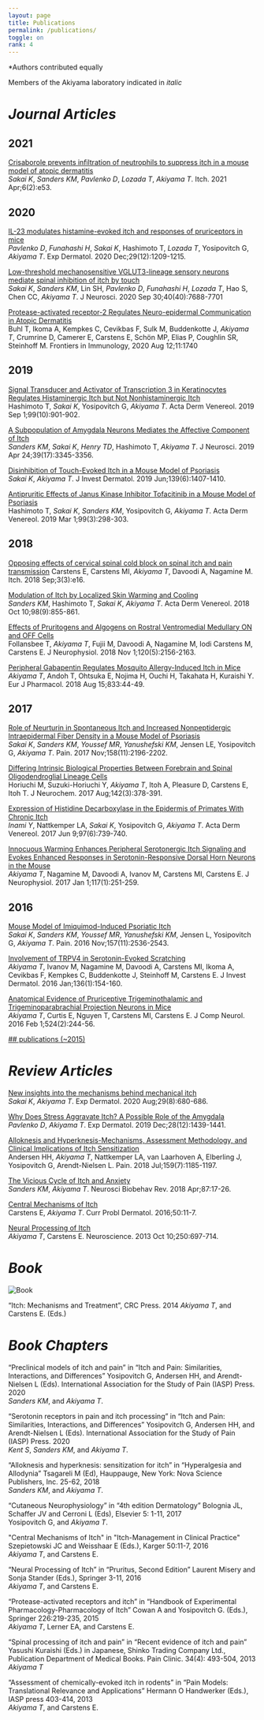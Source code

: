 ```yaml
---
layout: page
title: Publications
permalink: /publications/
toggle: on
rank: 4
---
```

\*Authors contributed equally<br>

Members of the Akiyama laboratory indicated in _italic_  

# _Journal Articles_    

## 2021
[Crisaborole prevents infiltration of neutrophils to suppress itch in a mouse model of atopic dermatitis](https://journals.lww.com/itch/Fulltext/2021/04010/Crisaborole_prevents_infiltration_of_neutrophils.5.aspx)  
_Sakai K_, _Sanders KM_, _Pavlenko D_, _Lozada T_, _Akiyama T_.
Itch. 2021 Apr;6(2):e53.

## 2020
[IL-23 modulates histamine-evoked itch and responses of pruriceptors in mice](https://pubmed.ncbi.nlm.nih.gov/33010057/)  
_Pavlenko D_, _Funahashi H_, _Sakai K_, Hashimoto T, _Lozada T_, Yosipovitch G, _Akiyama T_.
Exp Dermatol. 2020 Dec;29(12):1209-1215.

[Low-threshold mechanosensitive VGLUT3-lineage sensory neurons mediate spinal inhibition of itch by touch](https://pubmed.ncbi.nlm.nih.gov/32895292/)  
_Sakai K_, _Sanders KM_, Lin SH, _Pavlenko D_, _Funahashi H_, _Lozada T_, Hao S, Chen CC, _Akiyama T_.
J Neurosci. 2020 Sep 30;40(40):7688-7701

[Protease-activated receptor-2 Regulates Neuro-epidermal Communication in Atopic Dermatitis](https://pubmed.ncbi.nlm.nih.gov/32903402/)  
Buhl T, Ikoma A, Kempkes C, Cevikbas F, Sulk M, Buddenkotte J, _Akiyama T_, Crumrine D, Camerer E, Carstens E, Schön MP, Elias P, Coughlin SR, Steinhoff M. Frontiers in Immunology, 2020 Aug 12;11:1740 

## 2019
[Signal Transducer and Activator of Transcription 3 in Keratinocytes Regulates Histaminergic Itch but Not Nonhistaminergic Itch](https://pubmed.ncbi.nlm.nih.gov/31141156/?from_term=akiyama+itch&from_sort=date&from_pos=1)   
Hashimoto T, _Sakai K_, Yosipovitch G, _Akiyama T_. Acta Derm Venereol. 2019 Sep 1;99(10):901-902. 

[A Subpopulation of Amygdala Neurons Mediates the Affective Component of Itch](https://pubmed.ncbi.nlm.nih.gov/30819800/?from_term=akiyama+itch&from_sort=date&from_pos=3)    
_Sanders KM_, _Sakai K_, _Henry TD_, Hashimoto T, _Akiyama T_.
J Neurosci. 2019 Apr 24;39(17):3345-3356. 

[Disinhibition of Touch-Evoked Itch in a Mouse Model of Psoriasis](https://pubmed.ncbi.nlm.nih.gov/30571971/?from_term=akiyama+itch&from_sort=date&from_pos=4)    
_Sakai K_, _Akiyama T_.
J Invest Dermatol. 2019 Jun;139(6):1407-1410. 

[Antipruritic Effects of Janus Kinase Inhibitor Tofacitinib in a Mouse Model of Psoriasis](https://pubmed.ncbi.nlm.nih.gov/30460374/?from_term=akiyama+itch&from_sort=date&from_pos=5)   
Hashimoto T, _Sakai K_, _Sanders KM_, Yosipovitch G, _Akiyama T_.
Acta Derm Venereol. 2019 Mar 1;99(3):298-303.

## 2018
[Opposing effects of cervical spinal cold block on spinal itch and pain transmission](https://pubmed.ncbi.nlm.nih.gov/34136640/) 
Carstens E, Carstens MI, _Akiyama T_, Davoodi A, Nagamine M.
Itch. 2018 Sep;3(3):e16. 

[Modulation of Itch by Localized Skin Warming and Cooling](https://pubmed.ncbi.nlm.nih.gov/29972224/?from_term=akiyama+itch&from_sort=date&from_pos=7)<br>
_Sanders KM_, Hashimoto T, _Sakai K_, _Akiyama T_.
Acta Derm Venereol. 2018 Oct 10;98(9):855-861. 

[Effects of Pruritogens and Algogens on Rostral Ventromedial Medullary ON and OFF Cells](https://pubmed.ncbi.nlm.nih.gov/29947594/?from_term=akiyama+itch&from_sort=date&from_pos=8)
<br>
Follansbee T, _Akiyama T_, Fujii M, Davoodi A, Nagamine M, Iodi Carstens M, Carstens E.
J Neurophysiol. 2018 Nov 1;120(5):2156-2163.

[Peripheral Gabapentin Regulates Mosquito Allergy-Induced Itch in Mice](https://pubmed.ncbi.nlm.nih.gov/29842875/?from_term=akiyama+itch&from_sort=date&from_pos=9)
<br>
_Akiyama T_, Andoh T, Ohtsuka E, Nojima H, Ouchi H, Takahata H, Kuraishi Y.
Eur J Pharmacol. 2018 Aug 15;833:44-49.

## 2017

[Role of Neurturin in Spontaneous Itch and Increased Nonpeptidergic Intraepidermal Fiber Density in a Mouse Model of Psoriasis](https://pubmed.ncbi.nlm.nih.gov/28825602/?from_term=akiyama+itch&from_sort=date&from_page=2&from_pos=2)<br>
_Sakai K_, _Sanders KM_, _Youssef MR_, _Yanushefski KM_, Jensen LE, Yosipovitch G, _Akiyama T_.
Pain. 2017 Nov;158(11):2196-2202.

[Differing Intrinsic Biological Properties Between Forebrain and Spinal Oligodendroglial Lineage Cells](https://pubmed.ncbi.nlm.nih.gov/28512742/?from_term=akiyama+itch&from_sort=date&from_page=2&from_pos=4)
<br>
Horiuchi M, Suzuki-Horiuchi Y, _Akiyama T_, Itoh A, Pleasure D, Carstens E, Itoh T.
J Neurochem. 2017 Aug;142(3):378-391.

[Expression of Histidine Decarboxylase in the Epidermis of Primates With Chronic Itch](https://pubmed.ncbi.nlm.nih.gov/27805719/?from_term=akiyama+itch&from_sort=date&from_page=2&from_pos=7)
<br>
_Inami Y_, Nattkemper LA, _Sakai K_, Yosipovitch G, _Akiyama T_.
Acta Derm Venereol. 2017 Jun 9;97(6):739-740.

[Innocuous Warming Enhances Peripheral Serotonergic Itch Signaling and Evokes Enhanced Responses in Serotonin-Responsive Dorsal Horn Neurons in the Mouse](https://pubmed.ncbi.nlm.nih.gov/27784810/?from_term=akiyama+itch&from_sort=date&from_page=2&from_pos=8)
<br>
_Akiyama T_, Nagamine M, Davoodi A, Ivanov M, Carstens MI, Carstens E.
J Neurophysiol. 2017 Jan 1;117(1):251-259.

## 2016

[Mouse Model of Imiquimod-Induced Psoriatic Itch](https://pubmed.ncbi.nlm.nih.gov/27437787/?from_term=akiyama+itch&from_sort=date&from_page=2&from_pos=9)
<br>
_Sakai K_, _Sanders KM_, _Youssef MR_, _Yanushefski KM_, Jensen L, Yosipovitch G, _Akiyama T_.
Pain. 2016 Nov;157(11):2536-2543.

[Involvement of TRPV4 in Serotonin-Evoked Scratching](https://pubmed.ncbi.nlm.nih.gov/26763435/?from_term=akiyama+itch&from_sort=date&from_page=3&from_pos=1)
<br>
_Akiyama T_, Ivanov M, Nagamine M, Davoodi A, Carstens MI, Ikoma A, Cevikbas F, Kempkes C, Buddenkotte J, Steinhoff M, Carstens E.
J Invest Dermatol. 2016 Jan;136(1):154-160.

[Anatomical Evidence of Pruriceptive Trigeminothalamic and Trigeminoparabrachial Projection Neurons in Mice](https://pubmed.ncbi.nlm.nih.gov/26099199/?from_term=akiyama+itch&from_sort=date&from_page=3&from_pos=4)
<br>
_Akiyama T_, Curtis E, Nguyen T, Carstens MI, Carstens E.
J Comp Neurol. 2016 Feb 1;524(2):244-56.


[## publications (~2015)](https://www.researchgate.net/profile/Tasuku_Akiyama)

# _Review Articles_

[New insights into the mechanisms behind mechanical itch](https://pubmed.ncbi.nlm.nih.gov/32621303/)  
_Sakai K_, _Akiyama T_.
Exp Dermatol. 2020 Aug;29(8):680-686.

[Why Does Stress Aggravate Itch? A Possible Role of the Amygdala](https://pubmed.ncbi.nlm.nih.gov/30991457/?from_term=akiyama+itch&from_sort=date&from_pos=2)     
_Pavlenko D_, _Akiyama T_. Exp Dermatol. 2019 Dec;28(12):1439-1441.

[Alloknesis and Hyperknesis-Mechanisms, Assessment Methodology, and Clinical Implications of Itch Sensitization](https://pubmed.ncbi.nlm.nih.gov/29659469/?from_term=akiyama+itch&from_sort=date&from_pos=10)
<br>Andersen HH, _Akiyama T_, Nattkemper LA, van Laarhoven A, Elberling J, Yosipovitch G, Arendt-Nielsen L.
Pain. 2018 Jul;159(7):1185-1197.

[The Vicious Cycle of Itch and Anxiety](https://pubmed.ncbi.nlm.nih.gov/29374516/?from_term=akiyama+itch&from_sort=date&from_page=2&from_pos=1)
<br>
_Sanders KM_, _Akiyama T_.
Neurosci Biobehav Rev. 2018 Apr;87:17-26. 

[Central Mechanisms of Itch](https://pubmed.ncbi.nlm.nih.gov/27578065/?from_term=akiyama+itch&from_sort=date&from_page=2&from_pos=10)
<br>
Carstens E, _Akiyama T_.
Curr Probl Dermatol. 2016;50:11-7.

[Neural Processing of Itch](https://pubmed.ncbi.nlm.nih.gov/23891755/?from_term=akiyama+itch&from_sort=date&from_page=4&from_pos=9)
<br>
_Akiyama T_, Carstens E.
Neuroscience. 2013 Oct 10;250:697-714.

# _Book_
![Book](images/Book.jpg)   

“Itch: Mechanisms and Treatment”, CRC Press. 2014
_Akiyama T_, and Carstens E. (Eds.) 

# _Book Chapters_
“Preclinical models of itch and pain” in “Itch and Pain: Similarities, Interactions, and Differences” Yosipovitch G, Andersen HH, and Arendt-Nielsen L (Eds). International Association for the Study of Pain (IASP) Press. 2020   
_Sanders KM_, and _Akiyama T_.

“Serotonin receptors in pain and itch processing” in “Itch and Pain: Similarities, Interactions, and Differences” Yosipovitch G, Andersen HH, and Arendt-Nielsen L (Eds). International Association for the Study of Pain (IASP) Press. 2020   
_Kent S_, _Sanders KM_, and _Akiyama T_. 

“Alloknesis and hyperknesis: sensitization for itch” in “Hyperalgesia and Allodynia” Tsagareli M (Ed), Hauppauge, New York: Nova Science Publishers, Inc. 25-62, 2018   
_Sanders KM_, and _Akiyama T_.

“Cutaneous Neurophysiology” in “4th edition Dermatology” Bolognia JL, Schaffer JV and Cerroni L (Eds), Elsevier 5: 1-11, 2017   
Yosipovitch G, and _Akiyama T_. 

"Central Mechanisms of Itch" in "Itch-Management in Clinical Practice" Szepietowski JC and Weisshaar E (Eds.), Karger 50:11-7, 2016   
_Akiyama T_, and Carstens E. 

“Neural Processing of Itch” in “Pruritus, Second Edition” Laurent Misery and Sonja Stander (Eds.), Springer 3-11, 2016   
_Akiyama T_, and Carstens E.

“Protease-activated receptors and itch” in “Handbook of Experimental Pharmacology-Pharmacology of Itch” Cowan A and Yosipovitch G. (Eds.), Springer 226:219-235, 2015   
_Akiyama T_, Lerner EA, and Carstens E. 

“Spinal processing of itch and pain” in “Recent evidence of itch and pain” Yasushi Kuraishi (Eds.) in Japanese, Shinko Trading Company Ltd., Publication Department of Medical Books. Pain Clinic. 34(4): 493-504, 2013   
_Akiyama T_

“Assessment of chemically-evoked itch in rodents” in “Pain Models: Translational Relevance and Applications” Hermann O Handwerker (Eds.), IASP press 403-414, 2013   
_Akiyama T_, and Carstens E.



